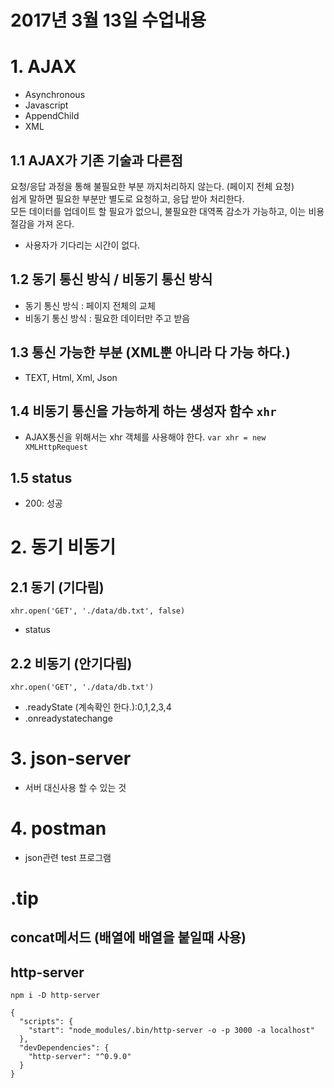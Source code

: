 # 2017년 3월 13일 수업내용


# 1. AJAX
- Asynchronous
- Javascript
- AppendChild
- XML
## 1.1 AJAX가 기존 기술과 다른점  
요청/응답 과정을 통해 불필요한 부분 까지처리하지 않는다. (페이지 전체 요청)  
쉽게 말하면 필요한 부분만 별도로 요청하고, 응답 받아 처리한다.   
모든 데이터를 업데이트 할 필요가 없으니, 불필요한 대역폭 감소가 가능하고, 이는 비용 절감을 가져 온다.
- 사용자가 기다리는 시간이 없다.

## 1.2 동기 통신 방식 / 비동기 통신 방식
- 동기 통신 방식 : 페이지 전체의 교체
- 비동기 통신 방식 : 필요한 데이터만 주고 받음
## 1.3 통신 가능한 부분 (XML뿐 아니라 다 가능 하다.)
- TEXT, Html, Xml, Json
## 1.4 비동기 통신을 가능하게 하는 생성자 함수 `xhr`
- AJAX통신을 위해서는 xhr 객체를 사용해야 한다.
`var xhr = new XMLHttpRequest`
## 1.5 status
- 200: 성공

# 2. 동기 비동기
## 2.1 동기 (기다림)
`xhr.open('GET', './data/db.txt', false)`
- status


## 2.2 비동기 (안기다림)
`xhr.open('GET', './data/db.txt')`
- .readyState (계속확인 한다.):0,1,2,3,4
- .onreadystatechange

# 3. json-server
- 서버 대신사용 할 수 있는 것

# 4. postman
- json관련 test 프로그램

# .tip
## concat메서드 (배열에 배열을 붙일때 사용)
## http-server  
```
npm i -D http-server
```
```
{
  "scripts": {
    "start": "node_modules/.bin/http-server -o -p 3000 -a localhost"
  },
  "devDependencies": {
    "http-server": "^0.9.0"
  }
}
```

